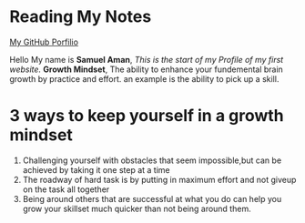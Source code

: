 # Reading My Notes

[My GitHub Porfilio](https://github.com/SamuelAman2021)

Hello My name is **Samuel Aman**, _This is the start of my Profile of my first website._
**Growth Mindset**, The ability to enhance your fundemental brain growth by practice and effort. an example is the ability to pick up a skill. 
# 3 ways to keep yourself in a growth mindset

1. Challenging yourself with obstacles that seem impossible,but can be achieved by taking it one step at a time
2. The roadway of hard task is by putting in maximum effort and not giveup on the task all together
3. Being around others that are successful at what you do can help you grow your skillset much quicker than not being around them. 
